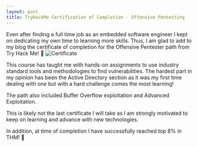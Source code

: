 ```yaml
---
layout: post
title: TryHackMe Certification of Completion - Offensive Pentesting
---
```


Even after finding a full time job as an embedded software engineer I kept on dedicating my own time to learning more skills.
Thus, I am glad to add to my blog the certificate of completion for the Offensive Pentester path from Try Hack Me! 🚀
![Certificate](https://tryhackme-certificates.s3-eu-west-1.amazonaws.com/THM-PDKVAYZIJZ.png)

This course has taught me with hands-on assignments to use industry standard tools and methodologies to find vulnerabilities.
The hardest part in my opinion has been the Active Directory section as it was my first time dealing with one but with a hard challenge comes the most learning!

The path also included Buffer Overflow exploitation and Advanced Exploitation.

This is likely not the last certificate I will take as I am strongly motivated to keep on learning and advance with new technologies.

In addition, at time of completion I have successfully reached top 8% in THM! 🎉
